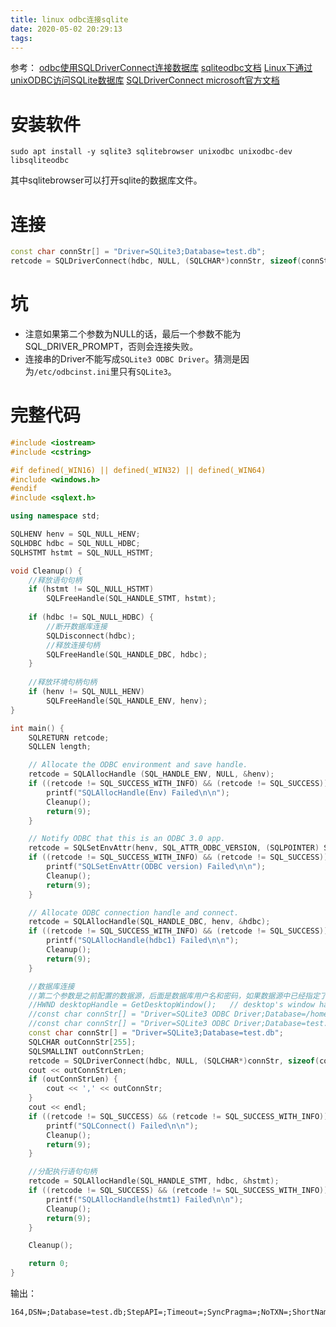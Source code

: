 ```yaml
---
title: linux odbc连接sqlite
date: 2020-05-02 20:29:13
tags:
---
```


参考：
[odbc使用SQLDriverConnect连接数据库](https://www.xuebuyuan.com/857766.html)
[sqliteodbc文档](http://www.ch-werner.de/sqliteodbc/html/index.html)
[Linux下通过unixODBC访问SQLite数据库](http://blog.sina.com.cn/s/blog_591f0e6e010135ov.html)
[SQLDriverConnect microsoft官方文档](https://docs.microsoft.com/en-us/sql/odbc/reference/syntax/sqldriverconnect-function?view=sql-server-ver15)

# 安装软件
```shell
sudo apt install -y sqlite3 sqlitebrowser unixodbc unixodbc-dev libsqliteodbc
```
其中sqlitebrowser可以打开sqlite的数据库文件。
# 连接
```cpp
const char connStr[] = "Driver=SQLite3;Database=test.db";
retcode = SQLDriverConnect(hdbc, NULL, (SQLCHAR*)connStr, sizeof(connStr), outConnStr, sizeof(outConnStr), &outConnStrLen, SQL_DRIVER_COMPLETE);
```
# 坑
- 注意如果第二个参数为NULL的话，最后一个参数不能为SQL_DRIVER_PROMPT，否则会连接失败。
- 连接串的Driver不能写成`SQLite3 ODBC Driver`。猜测是因为`/etc/odbcinst.ini`里只有`SQLite3`。

# 完整代码
```cpp
#include <iostream>
#include <cstring>

#if defined(_WIN16) || defined(_WIN32) || defined(_WIN64)
#include <windows.h>
#endif
#include <sqlext.h>

using namespace std;

SQLHENV henv = SQL_NULL_HENV;  
SQLHDBC hdbc = SQL_NULL_HDBC;       
SQLHSTMT hstmt = SQL_NULL_HSTMT;  

void Cleanup() {  
    //释放语句句柄
    if (hstmt != SQL_NULL_HSTMT)  
        SQLFreeHandle(SQL_HANDLE_STMT, hstmt);  
  
    if (hdbc != SQL_NULL_HDBC) {  
        //断开数据库连接
        SQLDisconnect(hdbc);  
        //释放连接句柄
        SQLFreeHandle(SQL_HANDLE_DBC, hdbc);  
    }  
  
    //释放环境句柄句柄
    if (henv != SQL_NULL_HENV)  
        SQLFreeHandle(SQL_HANDLE_ENV, henv);  
}  

int main() {
    SQLRETURN retcode;
    SQLLEN length;

    // Allocate the ODBC environment and save handle.  
    retcode = SQLAllocHandle (SQL_HANDLE_ENV, NULL, &henv);  
    if ((retcode != SQL_SUCCESS_WITH_INFO) && (retcode != SQL_SUCCESS)) {  
        printf("SQLAllocHandle(Env) Failed\n\n");  
        Cleanup();  
        return(9);  
    }  

    // Notify ODBC that this is an ODBC 3.0 app.  
    retcode = SQLSetEnvAttr(henv, SQL_ATTR_ODBC_VERSION, (SQLPOINTER) SQL_OV_ODBC3, SQL_IS_INTEGER);  
    if ((retcode != SQL_SUCCESS_WITH_INFO) && (retcode != SQL_SUCCESS)) {  
        printf("SQLSetEnvAttr(ODBC version) Failed\n\n");  
        Cleanup();  
        return(9);      
    }  

    // Allocate ODBC connection handle and connect.  
    retcode = SQLAllocHandle(SQL_HANDLE_DBC, henv, &hdbc);  
    if ((retcode != SQL_SUCCESS_WITH_INFO) && (retcode != SQL_SUCCESS)) {  
        printf("SQLAllocHandle(hdbc1) Failed\n\n");  
        Cleanup();  
        return(9);  
    }  

    //数据库连接
	//第二个参数是之前配置的数据源，后面是数据库用户名和密码，如果数据源中已经指定了就直接写NULL即可。
	//HWND desktopHandle = GetDesktopWindow();   // desktop's window handle
	//const char connStr[] = "Driver=SQLite3 ODBC Driver;Database=/home/searchstar/test.db;Timeout=100";
	//const char connStr[] = "Driver=SQLite3 ODBC Driver;Database=test.db";
	const char connStr[] = "Driver=SQLite3;Database=test.db";
	SQLCHAR outConnStr[255];
	SQLSMALLINT outConnStrLen;
	retcode = SQLDriverConnect(hdbc, NULL, (SQLCHAR*)connStr, sizeof(connStr), outConnStr, sizeof(outConnStr), &outConnStrLen, SQL_DRIVER_COMPLETE);
	cout << outConnStrLen;
	if (outConnStrLen) {
		cout << ',' << outConnStr;
	}
	cout << endl;
    if ((retcode != SQL_SUCCESS) && (retcode != SQL_SUCCESS_WITH_INFO)) {  
        printf("SQLConnect() Failed\n\n");  
        Cleanup();  
        return(9);  
	}

    //分配执行语句句柄
    retcode = SQLAllocHandle(SQL_HANDLE_STMT, hdbc, &hstmt);  
    if ((retcode != SQL_SUCCESS) && (retcode != SQL_SUCCESS_WITH_INFO)) {  
        printf("SQLAllocHandle(hstmt1) Failed\n\n");  
        Cleanup();  
        return(9);  
    }  

    Cleanup();

    return 0;
}
```
输出：
```
164,DSN=;Database=test.db;StepAPI=;Timeout=;SyncPragma=;NoTXN=;ShortNames=;LongNames=;NoCreat=;NoWCHAR=;FKSupport=;Tracefile=;JournalMode=;LoadExt=;BigInt=;JDConv=;PWD=
```
